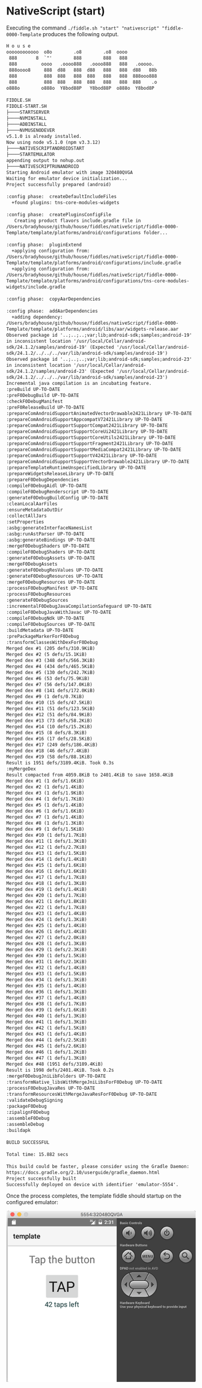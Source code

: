 NativeScript (start)
======

Executing the command `./fiddle.sh "start" "nativescript" "fiddle-0000-Template` produces the following output.


    H o u s e
    oooooooooooo  o8o        .o8        .o8  oooo
     888       8  `"'        888        888   888
     888         oooo   .oooo888   .oooo888   888   .ooooo.
     888oooo8     888  d88   888  d88   888   888  d88   88b
     888          888  888   888  888   888   888  888ooo888
     888          888  888   888  888   888   888  888    .o
    o888o        o888o  Y8bod88P   Y8bod88P  o888o  Y8bod8P

    FIDDLE.SH
    FIDDLE-START.SH
    ├────STARTSERVER
    ├────NVMINSTALL
    ├────ADBINSTALL
    ├────NVMUSENODEVER
    v5.1.0 is already installed.
    Now using node v5.1.0 (npm v3.3.12)
    ├────NATIVESCRIPTANDROIDSTART
    ├────STARTEMULATOR
    appending output to nohup.out
    ├────NATIVESCRIPTRUNANDROID
    Starting Android emulator with image 320480QVGA
    Waiting for emulator device initialization...
    Project successfully prepared (android)

    :config phase:  createDefaultIncludeFiles
      +found plugins: tns-core-modules-widgets

    :config phase:  createPluginsConfigFile
       Creating product flavors include.gradle file in /Users/bradyhouse/github/house/fiddles/nativeScript/fiddle-0000-Template/template/platforms/android/configurations folder...

    :config phase:  pluginExtend
      +applying configuration from: /Users/bradyhouse/github/house/fiddles/nativeScript/fiddle-0000-Template/template/platforms/android/configurations/include.gradle
      +applying configuration from: /Users/bradyhouse/github/house/fiddles/nativeScript/fiddle-0000-Template/template/platforms/android/configurations/tns-core-modules-widgets/include.gradle

    :config phase:  copyAarDependencies

    :config phase:  addAarDependencies
      +adding dependency: /Users/bradyhouse/github/house/fiddles/nativeScript/fiddle-0000-Template/template/platforms/android/libs/aar/widgets-release.aar
    Observed package id '..;..;..;var;lib;android-sdk;samples;android-19' in inconsistent location '/usr/local/Cellar/android-sdk/24.1.2/samples/android-19' (Expected '/usr/local/Cellar/android-sdk/24.1.2/../../../var/lib/android-sdk/samples/android-19')
    Observed package id '..;..;..;var;lib;android-sdk;samples;android-23' in inconsistent location '/usr/local/Cellar/android-sdk/24.1.2/samples/android-23' (Expected '/usr/local/Cellar/android-sdk/24.1.2/../../../var/lib/android-sdk/samples/android-23')
    Incremental java compilation is an incubating feature.
    :preBuild UP-TO-DATE
    :preF0DebugBuild UP-TO-DATE
    :checkF0DebugManifest
    :preF0ReleaseBuild UP-TO-DATE
    :prepareComAndroidSupportAnimatedVectorDrawable2421Library UP-TO-DATE
    :prepareComAndroidSupportAppcompatV72421Library UP-TO-DATE
    :prepareComAndroidSupportSupportCompat2421Library UP-TO-DATE
    :prepareComAndroidSupportSupportCoreUi2421Library UP-TO-DATE
    :prepareComAndroidSupportSupportCoreUtils2421Library UP-TO-DATE
    :prepareComAndroidSupportSupportFragment2421Library UP-TO-DATE
    :prepareComAndroidSupportSupportMediaCompat2421Library UP-TO-DATE
    :prepareComAndroidSupportSupportV42421Library UP-TO-DATE
    :prepareComAndroidSupportSupportVectorDrawable2421Library UP-TO-DATE
    :prepareTemplateRuntimeUnspecifiedLibrary UP-TO-DATE
    :prepareWidgetsReleaseLibrary UP-TO-DATE
    :prepareF0DebugDependencies
    :compileF0DebugAidl UP-TO-DATE
    :compileF0DebugRenderscript UP-TO-DATE
    :generateF0DebugBuildConfig UP-TO-DATE
    :cleanLocalAarFiles
    :ensureMetadataOutDir
    :collectAllJars
    :setProperties
    :asbg:generateInterfaceNamesList
    :asbg:runAstParser UP-TO-DATE
    :asbg:generateBindings UP-TO-DATE
    :mergeF0DebugShaders UP-TO-DATE
    :compileF0DebugShaders UP-TO-DATE
    :generateF0DebugAssets UP-TO-DATE
    :mergeF0DebugAssets
    :generateF0DebugResValues UP-TO-DATE
    :generateF0DebugResources UP-TO-DATE
    :mergeF0DebugResources UP-TO-DATE
    :processF0DebugManifest UP-TO-DATE
    :processF0DebugResources
    :generateF0DebugSources
    :incrementalF0DebugJavaCompilationSafeguard UP-TO-DATE
    :compileF0DebugJavaWithJavac UP-TO-DATE
    :compileF0DebugNdk UP-TO-DATE
    :compileF0DebugSources UP-TO-DATE
    :buildMetadata UP-TO-DATE
    :prePackageMarkerForF0Debug
    :transformClassesWithDexForF0Debug
    Merged dex #1 (205 defs/310.9KiB)
    Merged dex #2 (5 defs/15.1KiB)
    Merged dex #3 (348 defs/566.3KiB)
    Merged dex #4 (434 defs/465.5KiB)
    Merged dex #5 (130 defs/242.7KiB)
    Merged dex #6 (53 defs/75.9KiB)
    Merged dex #7 (56 defs/147.0KiB)
    Merged dex #8 (141 defs/172.0KiB)
    Merged dex #9 (1 defs/0.7KiB)
    Merged dex #10 (15 defs/47.5KiB)
    Merged dex #11 (51 defs/123.5KiB)
    Merged dex #12 (51 defs/84.9KiB)
    Merged dex #13 (73 defs/58.2KiB)
    Merged dex #14 (10 defs/15.2KiB)
    Merged dex #15 (8 defs/8.3KiB)
    Merged dex #16 (17 defs/28.5KiB)
    Merged dex #17 (249 defs/186.4KiB)
    Merged dex #18 (46 defs/7.4KiB)
    Merged dex #19 (58 defs/88.1KiB)
    Result is 1951 defs/3189.4KiB. Took 0.3s
    :myMergeDex
    Result compacted from 4059.8KiB to 2401.4KiB to save 1658.4KiB
    Merged dex #1 (1 defs/1.6KiB)
    Merged dex #2 (1 defs/1.4KiB)
    Merged dex #3 (1 defs/1.9KiB)
    Merged dex #4 (1 defs/1.7KiB)
    Merged dex #5 (1 defs/1.4KiB)
    Merged dex #6 (1 defs/1.6KiB)
    Merged dex #7 (1 defs/1.4KiB)
    Merged dex #8 (1 defs/1.3KiB)
    Merged dex #9 (1 defs/1.5KiB)
    Merged dex #10 (1 defs/1.7KiB)
    Merged dex #11 (1 defs/1.3KiB)
    Merged dex #12 (1 defs/2.7KiB)
    Merged dex #13 (1 defs/1.5KiB)
    Merged dex #14 (1 defs/1.4KiB)
    Merged dex #15 (1 defs/1.6KiB)
    Merged dex #16 (1 defs/1.6KiB)
    Merged dex #17 (1 defs/1.7KiB)
    Merged dex #18 (1 defs/1.3KiB)
    Merged dex #19 (1 defs/1.4KiB)
    Merged dex #20 (1 defs/1.7KiB)
    Merged dex #21 (1 defs/1.8KiB)
    Merged dex #22 (1 defs/1.7KiB)
    Merged dex #23 (1 defs/1.4KiB)
    Merged dex #24 (1 defs/1.3KiB)
    Merged dex #25 (1 defs/1.4KiB)
    Merged dex #26 (1 defs/1.4KiB)
    Merged dex #27 (1 defs/2.0KiB)
    Merged dex #28 (1 defs/1.3KiB)
    Merged dex #29 (1 defs/2.3KiB)
    Merged dex #30 (1 defs/1.5KiB)
    Merged dex #31 (1 defs/2.1KiB)
    Merged dex #32 (1 defs/1.4KiB)
    Merged dex #33 (1 defs/1.5KiB)
    Merged dex #34 (1 defs/1.3KiB)
    Merged dex #35 (1 defs/1.4KiB)
    Merged dex #36 (1 defs/1.3KiB)
    Merged dex #37 (1 defs/1.4KiB)
    Merged dex #38 (1 defs/1.7KiB)
    Merged dex #39 (1 defs/1.6KiB)
    Merged dex #40 (1 defs/1.3KiB)
    Merged dex #41 (1 defs/1.3KiB)
    Merged dex #42 (1 defs/1.5KiB)
    Merged dex #43 (1 defs/1.4KiB)
    Merged dex #44 (1 defs/2.5KiB)
    Merged dex #45 (1 defs/2.6KiB)
    Merged dex #46 (1 defs/1.2KiB)
    Merged dex #47 (1 defs/1.3KiB)
    Merged dex #48 (1951 defs/3189.4KiB)
    Result is 1998 defs/2401.4KiB. Took 0.2s
    :mergeF0DebugJniLibFolders UP-TO-DATE
    :transformNative_libsWithMergeJniLibsForF0Debug UP-TO-DATE
    :processF0DebugJavaRes UP-TO-DATE
    :transformResourcesWithMergeJavaResForF0Debug UP-TO-DATE
    :validateDebugSigning
    :packageF0Debug
    :zipalignF0Debug
    :assembleF0Debug
    :assembleDebug
    :buildapk

    BUILD SUCCESSFUL

    Total time: 15.882 secs

    This build could be faster, please consider using the Gradle Daemon: https://docs.gradle.org/2.10/userguide/gradle_daemon.html
    Project successfully built
    Successfully deployed on device with identifier 'emulator-5554'.


Once the process completes, the template fiddle should startup on the configured emulator:

![Screenshot](resources/emulator-js.png)






